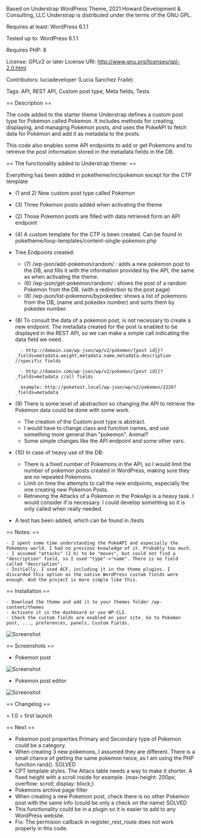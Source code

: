 Based on Understrap WordPress Theme, 2021 Howard Development & Consulting, LLC
Understrap is distributed under the terms of the GNU GPL.

Requires at least: WordPress 6.1.1

Tested up to: WordPress 6.1.1

Requires PHP: 8

License: GPLv2 or later
License URI: http://www.gnu.org/licenses/gpl-2.0.html

Contributors: luciadeveloper (Lucia Sanchez Fraile)

Tags: API, REST API, Custom post type, Meta fields, Tests

== Description ==

The code added to the starter theme Understrap defines a custom post type for Pokémon called Pokemon. 
It includes methods for creating, displaying, and managing Pokémon posts, and uses the PokeAPI to fetch data for Pokémon and add it as metadata to the posts. 

This code also enables some API endpoints to add or get Pokemons and to retreive the post information stored in the metadata fields in the DB. 


 == The functionality added to Understrap theme: ==

Everything has been added in poketheme/inc/pokemon except for the CTP template

- (1 and 2) New custom post type called Pokemon 
- (3) Three Pokemon posts added when activating the theme
- (2) Those Pokemon posts are filled with data retrieved form an API endpoint
- (4) A custom template for the CTP is been created. Can be found in poketheme/loop-templates/content-single-pokemon.php
- Tree Endpoints created:
    - (7) /wp-json/add-pokemon/random/ : adds a new pokemon post to the DB, and fills it with the information provided by the API, the same as when activating the theme. 
    - (6) /wp-json/get-pokemon/random/ : shows the post of a random Pokemon from the DB. (with a redirection to the post page)
    - (8) /wp-json/list-pokemons/bypokedex: shows a list of pokemons from the DB, (name and pokedex number) and sorts them by pokedex number. 

- (8) To consult the data of a pokemon post, is not necessary to create a new endpoint. The metadata created for the post is enabled to be displayed in the REST API, so we can make a simple call indicating the data field we need.

        - http://domain.com/wp-json/wp/v2/pokemon/{post id}}?_fields=metadata.weight,metadata.name,metadata.description //specific fields

        - http://domain.com/wp-json/wp/v2/pokemon/{post id}]?_fields=metadata //all fields

        example: http://poketest.local/wp-json/wp/v2/pokemon/2226?_fields=metadata


- (9) There is some level of abstraction so changing the API to retrieve the Pokemon data could be done with some work. 
    -  The creation of the Custom post type is abstract. 
    -  I would have to change class and function names, and use something more general than "pokemon". Animal?
    -  Some simple changes like the API endpoint and some other vars. 

- (10)  In case of heavy use of the DB:
    - There is a fixed number of Pokemons in the API, so I would limit the number of pokemon posts created in WordPress, making sure they are no repeated Pokemons. 
    - Limit on time the attempts to call the new endpoints, especially the one creating new Pokemon Posts. 
    - Retrieving the Attacks of a Pokemon in the PokeApi is a heavy task. I would consider if is necessary. I could develop somehting so it is only called when really needed.


- A test has been added, which can be found in /tests


 == Notes:  ==

    - I spent some time understanding the PokéAPI and especially the Pokemons world. I had no previous knowledge of it. Probably too much.
    - I assumed "attacks" (2 h) to be "moves", but could not find a "description" field, so I used "type"->"name". There is no field called "description".
    - Initially, I used ACF, including it in the theme plugins. I discarded this option as the native WordPress custom fields were enough. And the project is more simple like this. 



== Installation ==

    - Download the theme and add it to your themes folder /wp-content/themes
    - Activate it in the dashboard or use WP-CLI. 
    - Check the custom fields are enabled on your site. Go to Pokemon post, ..., preferences, panels, Custom Fields.
    
![Screenshot](https://luciadeveloper.com/wp-content/uploads/sites/8/2023/03/custom-fields.png)


== Screenshots ==

- Pokemon post
 
 ![Screenshot](https://luciadeveloper.com/wp-content/uploads/sites/8/2023/03/pokemon-post.png)


- Pokemon post editor
 
 ![Screenshot](https://luciadeveloper.com/wp-content/uploads/sites/8/2023/03/pokemon-post-editor.png)


== Changelog ==

= 1.0 = first launch

== Next ==

- Pokemon post properties Primary and Secondary type of Pokemon could be a category.
- When creating 3 new pokemons, I assumed they are different. There is a small chance of getting the same pokemon twice, as I am using the PHP function rand(). SOLVED
- CPT template styles. The Attacs table needs a way to make it shorter. A fixed height with a scroll inside for example. (max-height: 200px; overflow: scroll; display: block;)
- Pokemons archive page filter
- When creating a new Pokemon post, check there is no other Pokemon post with the same info (could be only a check on the name) SOLVED
- This functionality could be in a plugin so it is easier to add to any WordPress website. 
- Fix: The permision callback in register_rest_route does not work properly in this code. 